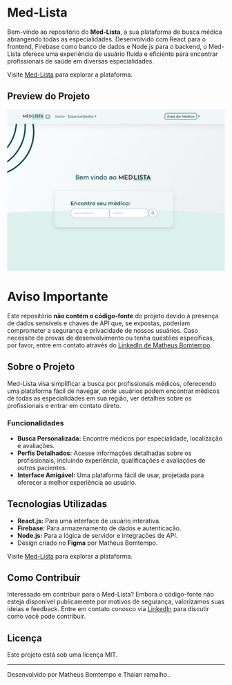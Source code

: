 # Med-Lista

Bem-vindo ao repositório do **Med-Lista**, a sua plataforma de busca médica abrangendo todas as especialidades. Desenvolvido com React para o frontend, Firebase como banco de dados e Node.js para o backend, o Med-Lista oferece uma experiência de usuário fluida e eficiente para encontrar profissionais de saúde em diversas especialidades.

Visite [Med-Lista](www.med-lista.com) para explorar a plataforma.

## Preview do Projeto

![Med-Lista Site Preview](medlistascreenshoot.jpg)

# Aviso Importante

Este repositório **não contém o código-fonte** do projeto devido à presença de dados sensíveis e chaves de API que, se expostas, poderiam comprometer a segurança e privacidade de nossos usuários. Caso necessite de provas de desenvolvimento ou tenha questões específicas, por favor, entre em contato através do [LinkedIn de Matheus Bomtempo](https://www.linkedin.com/in/matheus-bomtempo-9b605712a/).

## Sobre o Projeto

Med-Lista visa simplificar a busca por profissionais médicos, oferecendo uma plataforma fácil de navegar, onde usuários podem encontrar médicos de todas as especialidades em sua região, ver detalhes sobre os profissionais e entrar em contato direto.

### Funcionalidades

- **Busca Personalizada:** Encontre médicos por especialidade, localização e avaliações.
- **Perfis Detalhados:** Acesse informações detalhadas sobre os profissionais, incluindo experiência, qualificações e avaliações de outros pacientes.
- **Interface Amigável:** Uma plataforma fácil de usar, projetada para oferecer a melhor experiência ao usuário.

## Tecnologias Utilizadas

- **React.js:** Para uma interface de usuário interativa.
- **Firebase:** Para armazenamento de dados e autenticação.
- **Node.js:** Para a lógica de servidor e integrações de API.
- Design criado no **Figma** por Matheus Bomtempo.

Visite [Med-Lista](www.med-lista.com) para explorar a plataforma.

## Como Contribuir

Interessado em contribuir para o Med-Lista? Embora o código-fonte não esteja disponível publicamente por motivos de segurança, valorizamos suas ideias e feedback. Entre em contato conosco via [LinkedIn](https://www.linkedin.com/in/matheus-bomtempo-9b605712a/) para discutir como você pode contribuir.

## Licença

Este projeto está sob uma licença MIT.

---

Desenvolvido por Matheus Bomtempo e Thaian ramalho..
